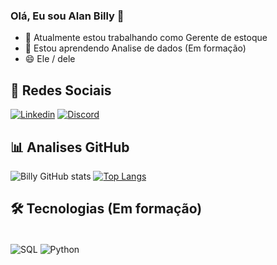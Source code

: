 ### Olá, Eu sou Alan Billy 👋

- 🔭 Atualmente estou trabalhando como Gerente de estoque
- 🌱 Estou aprendendo Analise de dados (Em formação)
- 😄 Ele / dele

## 🤝 Redes Sociais
[![Linkedin](https://img.shields.io/badge/LinkedIn-0077B5?style=for-the-badge&logo=linkedin&logoColor=white)](https://www.linkedin.com/in/alanbillyteixeirareis/)
[![Discord](https://img.shields.io/badge/Discord-7289DA?style=for-the-badge&logo=discord&logoColor=white)]()

## 📊 Analises GitHub
![Billy GitHub stats](https://github-readme-stats.vercel.app/api?username=billyanalytics&show_icons=true&theme=radical)
[![Top Langs](https://github-readme-stats.vercel.app/api/top-langs/?username=billyanalytics&layout=compact)](https://github.com/billyanalytics/github-readme-stats)

## 🛠️ Tecnologias (Em formação)
<div style="display: inline_block"><br/>
    <img align="center" alt=SQL src="https://img.shields.io/badge/PostgreSQL-316192?style=for-the-badge&logo=postgresql&logoColor=white"/>
    <img align="center" alt=Python src="https://img.shields.io/badge/Python-14354C?style=for-the-badge&logo=python&logoColor=white"/>
 </div><br/>
